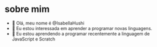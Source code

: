# sobre mim
- 👋 Olá, meu nome é @IsabellaHushi
- 👀 Eu estou interessada em aprender a programar novas linguagens.
- 🌱 Eu estou aprendendo a programar recentemente a linguagem de JavaScript e Scratch
